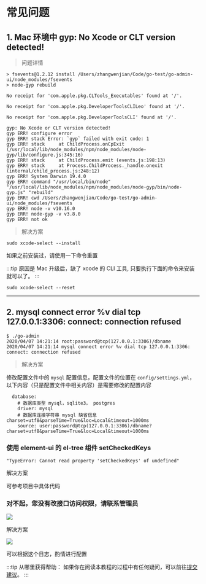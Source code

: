 # 常见问题

## 1. Mac 环境中 gyp: No Xcode or CLT version detected!

> 问题详情

```shell
> fsevents@1.2.12 install /Users/zhangwenjian/Code/go-test/go-admin-ui/node_modules/fsevents
> node-gyp rebuild

No receipt for 'com.apple.pkg.CLTools_Executables' found at '/'.

No receipt for 'com.apple.pkg.DeveloperToolsCLILeo' found at '/'.

No receipt for 'com.apple.pkg.DeveloperToolsCLI' found at '/'.

gyp: No Xcode or CLT version detected!
gyp ERR! configure error
gyp ERR! stack Error: `gyp` failed with exit code: 1
gyp ERR! stack     at ChildProcess.onCpExit (/usr/local/lib/node_modules/npm/node_modules/node-gyp/lib/configure.js:345:16)
gyp ERR! stack     at ChildProcess.emit (events.js:198:13)
gyp ERR! stack     at Process.ChildProcess._handle.onexit (internal/child_process.js:248:12)
gyp ERR! System Darwin 19.4.0
gyp ERR! command "/usr/local/bin/node" "/usr/local/lib/node_modules/npm/node_modules/node-gyp/bin/node-gyp.js" "rebuild"
gyp ERR! cwd /Users/zhangwenjian/Code/go-test/go-admin-ui/node_modules/fsevents
gyp ERR! node -v v10.16.0
gyp ERR! node-gyp -v v3.8.0
gyp ERR! not ok
```

> 解决方案

```shell
sudo xcode-select --install
```

如果之前安装过，请使用一下命令重置

:::tip
原因是 Mac 升级后，缺了 xcode 的 CLI 工具, 只要执行下面的命令来安装就可以了。
:::

```shell
sudo xcode-select --reset
```

---

## 2. mysql connect error %v dial tcp 127.0.0.1:3306: connect: connection refused

```shell
$ ./go-admin
2020/04/07 14:21:14 root:password@tcp(127.0.0.1:3306)/dbname
2020/04/07 14:21:14 mysql connect error %v dial tcp 127.0.0.1:3306: connect: connection refused
```

> 解决方案

修改配置文件中的 `mysql` 配置信息，配置文件的位置在 `config/settings.yml`，以下内容（只是配置文件中相关内容）是需要修改的配置内容

```shell
  database:
    # 数据库类型 mysql，sqlite3， postgres
    driver: mysql
    # 数据库连接字符串 mysql 缺省信息 charset=utf8&parseTime=True&loc=Local&timeout=1000ms
    source: user:password@tcp(127.0.0.1:3306)/dbname?charset=utf8&parseTime=True&loc=Local&timeout=1000ms
```


### 使用 element-ui 的 el-tree 组件 setCheckedKeys

```
"TypeError: Cannot read property 'setCheckedKeys' of undefined"
```

解决方案

可参考项目中具体代码


### 对不起，您没有改接口访问权限，请联系管理员

<img class="no-margin" src="
https://gitee.com/mydearzwj/image/raw/master/img/noauthapi.png"  style="margin:0 auto;">

解决方案

<img class="no-margin" src="
https://gitee.com/mydearzwj/image/raw/master/img/noauthapi_log.png"  style="margin:0 auto;">

可以根据这个日志，酌情进行配置

:::tip 从哪里获得帮助：
如果你在阅读本教程的过程中有任何疑问，可以前往[提交建议](https://github.com/go-admin-team/go-admin/issues/new)。
:::
